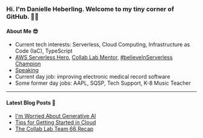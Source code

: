 ### Hi. I'm Danielle Heberling. Welcome to my tiny corner of GitHub. 👋🏻

#### About Me 😎

- Current tech interests: Serverless, Cloud Computing, Infrastructure as Code (IaC), TypeScript
- [AWS Serverless Hero](https://aws.amazon.com/developer/community/heroes/danielle-heberling/), [Collab Lab Mentor](https://the-collab-lab.codes/), [#believeInServerless Champion](https://www.believeinserverless.com/)
- [Speaking](https://danielleheberling.xyz/speaking/)
- Current day job: improving electronic medical record software
- Some former day jobs: AAPL, SQSP, Tech Support, K-8 Music Teacher

<hr />

#### Latest Blog Posts 🚀

<!-- start latest posts -->
- [I'm Worried About Generative AI](https://danielleheberling.xyz/blog/generative-ai/)
- [Tips for Getting Started in Cloud](https://danielleheberling.xyz/blog/get-started-in-cloud/)
- [The Collab Lab Team 66 Recap](https://danielleheberling.xyz/blog/tcl-66-recap/)
<!-- end latest posts -->
